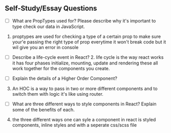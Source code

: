 ## Self-Study/Essay Questions

- [ ] What are PropTypes used for? Please describe why it's important to type check our data in JavaScript.

1. proptypes are used for checking a type of a certain prop to make sure your'e passing the right type of prop everytime it won't break code but it wil give you an error in console

- [ ] Describe a life-cycle event in React?
  2.  life cycle is the way react works it has four phases initialize, mounting, update and rendering these all work together for the components you create.

* [ ] Explain the details of a Higher Order Component?

3. An HOC is a way to pass in two or more different components and to switch them with logic it's like using router.

- [ ] What are three different ways to style components in React? Explain some of the benefits of each.

4. the three different ways one can syle a component in react is styled components, inline styles and with a seperate css/scss file
